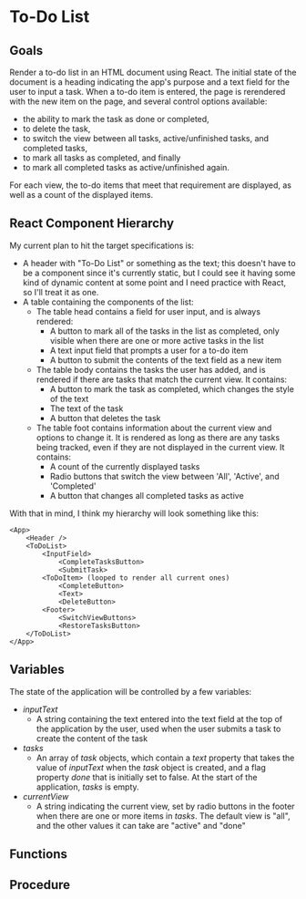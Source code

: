 # To-Do List

## Goals
Render a to-do list in an HTML document using React. The initial state of the document is a heading indicating the app's purpose and a text field for the user to input a task. When a to-do item is entered, the page is rerendered with the new item on the page, and several control options available: 
- the ability to mark the task as done or completed, 
- to delete the task, 
- to switch the view between all tasks, active/unfinished tasks, and completed tasks, 
- to mark all tasks as completed, and finally 
- to mark all completed tasks as active/unfinished again.

For each view, the to-do items that meet that requirement are displayed, as well as a count of the displayed items.

## React Component Hierarchy
My current plan to hit the target specifications is:
- A header with "To-Do List" or something as the text; this doesn't have to be a component since it's currently static, but I could see it having some kind of dynamic content at some point and I need practice with React, so I'll treat it as one.
- A table containing the components of the list:
  - The table head contains a field for user input, and is always rendered: 
    - A button to mark all of the tasks in the list as completed, only visible when there are one or more active tasks in the list
    - A text input field that prompts a user for a to-do item
    - A button to submit the contents of the text field as a new item
  - The table body contains the tasks the user has added, and is rendered if there are tasks that match the current view. It contains:
    - A button to mark the task as completed, which changes the style of the text
    - The text of the task
    - A button that deletes the task
  - The table foot contains information about the current view and options to change it. It is rendered as long as there are any tasks being tracked, even if they are not displayed in the current view. It contains:
    - A count of the currently displayed tasks
    - Radio buttons that switch the view between 'All', 'Active', and 'Completed'
    - A button that changes all completed tasks as active

With that in mind, I think my hierarchy will look something like this:
```
<App>
    <Header />
    <ToDoList>
        <InputField>
            <CompleteTasksButton>
            <SubmitTask>
        <ToDoItem> (looped to render all current ones)
            <CompleteButton>
            <Text>
            <DeleteButton>
        <Footer>
            <SwitchViewButtons>
            <RestoreTasksButton>
    </ToDoList>
</App>
```

## Variables
The state of the application will be controlled by a few variables:
- *inputText*
  - A string containing the text entered into the text field at the top of the application by the user, used when the user submits a task to create the content of the task
- *tasks*
  - An array of *task* objects, which contain a *text* property that takes the value of *inputText* when the *task* object is created, and a flag property *done* that is initially set to false. At the start of the application, *tasks* is empty.
- *currentView*
  - A string indicating the current view, set by radio buttons in the footer when there are one or more items in *tasks*. The default view is "all", and the other values it can take are "active" and "done"

## Functions

## Procedure